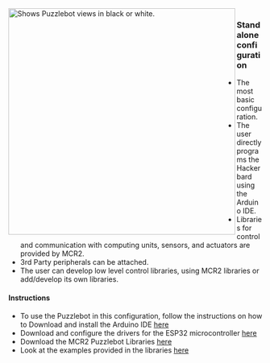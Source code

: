 
<picture>
  <source srcset="https://user-images.githubusercontent.com/67285979/232495809-decedd1e-ce71-4ef1-8145-8fd46377d412.png">
  <img alt="Shows Puzzlebot views in black or white." width="450" align="left">
</picture>

### Standalone configuration
  * The most basic configuration.
  * The user directly programs the Hackerbard using the Arduino IDE.
  * Libraries for control and communication with computing units, sensors, and actuators are provided by MCR2.
  * 3rd Party peripherals can be attached.
  * The user can develop low level control libraries, using MCR2 libraries or add/develop its own libraries.
  
#### Instructions
  * To use the Puzzlebot in this configuration, follow the instructions on how to Download and install the Arduino IDE [here]()
  * Download and configure the drivers for the ESP32 microcontroller [here]()
  * Download the MCR2 Puzzlebot Libraries [here]()
  * Look at the examples provided in the libraries [here]()
